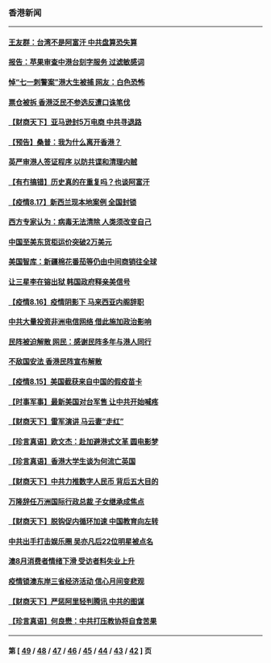 ### 香港新闻
---
#### [王友群：台湾不是阿富汗 中共盘算恐失算](../../pages/ncid1349362/n13171704.md) 
#### [报告：苹果审查中港台刻字服务 过滤敏感词](../../pages/ncid1349362/n13171416.md) 
#### [悼“七一刺警案”港大生被捕 网友：白色恐怖](../../pages/ncid1349362/n13170696.md) 
#### [票仓被拆 香港泛民不参选反遭口诛笔伐](../../pages/ncid1349362/n13169179.md) 
#### [【财商天下】亚马逊封5万电商 中共寻退路](../../pages/ncid1349362/n13168906.md) 
#### [【预告】桑普：我为什么离开香港？](../../pages/ncid1349362/n13168840.md) 
#### [英严审港人签证程序 以防共谍和清理内贼](../../pages/ncid1349362/n13168471.md) 
#### [【有冇搞错】历史真的在重复吗？也谈阿富汗](../../pages/ncid1349362/n13167431.md) 
#### [【疫情8.17】新西兰现本地案例 全国封锁](../../pages/ncid1349362/n13167816.md) 
#### [西方专家认为：病毒无法清除 人类须改变自己](../../pages/ncid1349362/n13164452.md) 
#### [中国至美东货柜运价突破2万美元](../../pages/ncid1349362/n13167446.md) 
#### [美国智库：新疆棉花番茄等仍由中间商销往全球](../../pages/ncid1349362/n13163012.md) 
#### [让三星李在镕出狱 韩国政府释亲美信号](../../pages/ncid1349362/n13167356.md) 
#### [【疫情8.16】疫情阴影下 马来西亚内阁辞职](../../pages/ncid1349362/n13165404.md) 
#### [中共大量投资非洲电信网络 借此施加政治影响](../../pages/ncid1349362/n13164237.md) 
#### [民阵被迫解散 网民：感谢民阵多年与港人同行](../../pages/ncid1349362/n13163583.md) 
#### [不敌国安法 香港民阵宣布解散](../../pages/ncid1349362/n13163684.md) 
#### [【疫情8.15】美国截获来自中国的假疫苗卡](../../pages/ncid1349362/n13163411.md) 
#### [【时事军事】最新美国对台军售 让中共开始喊疼](../../pages/ncid1349362/n13160769.md) 
#### [【财商天下】雷军演讲 马云妻“走红”](../../pages/ncid1349362/n13162556.md) 
#### [【珍言真语】欧文杰：赴加避港式文革 圆电影梦](../../pages/ncid1349362/n13162206.md) 
#### [【珍言真语】香港大学生谈为何流亡英国](../../pages/ncid1349362/n13161929.md) 
#### [【财商天下】中共力推数字人民币 背后五大目的](../../pages/ncid1349362/n13160471.md) 
#### [万隆辞任万洲国际行政总裁 子女继承成焦点](../../pages/ncid1349362/n13161003.md) 
#### [【财商天下】脱钩促内循环加速 中国教育向左转](../../pages/ncid1349362/n13155782.md) 
#### [中共出手打击娱乐圈 吴亦凡后22位明星被点名](../../pages/ncid1349362/n13159005.md) 
#### [澳8月消费者情绪下滑 受访者料失业上升](../../pages/ncid1349362/n13156266.md) 
#### [疫情锁澳东岸三省经济活动 信心月间变悲观](../../pages/ncid1349362/n13156245.md) 
#### [【财商天下】严惩阿里轻判腾讯 中共的图谋](../../pages/ncid1349362/n13157843.md) 
#### [【珍言真语】何良懋：中共打压教协将自食苦果](../../pages/ncid1349362/n13157902.md) 

---
#### 第 [ [49](./49.md) / [48](./48.md) / [47](./47.md) / [46](./46.md) / [45](./45.md) / [44](./44.md) / [43](./43.md) / [42](./42.md) ] 页
